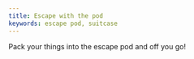 ```yaml
---
title: Escape with the pod
keywords: escape pod, suitcase
---
```

Pack your things into the escape pod and off you go!
